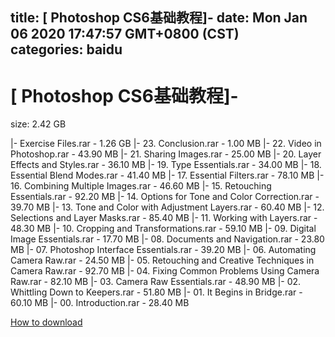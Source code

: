 
title: [ Photoshop CS6基础教程]-
date: Mon Jan 06 2020 17:47:57 GMT+0800 (CST)    
categories: baidu
---

# [ Photoshop CS6基础教程]-
size: 2.42 GB
 
 
|- Exercise Files.rar - 1.26 GB
|- 23. Conclusion.rar - 1.00 MB
|- 22. Video in Photoshop.rar - 43.90 MB
|- 21. Sharing Images.rar - 25.00 MB
|- 20. Layer Effects and Styles.rar - 36.10 MB
|- 19. Type Essentials.rar - 34.00 MB
|- 18. Essential Blend Modes.rar - 41.40 MB
|- 17. Essential Filters.rar - 78.10 MB
|- 16. Combining Multiple Images.rar - 46.60 MB
|- 15. Retouching Essentials.rar - 92.20 MB
|- 14. Options for Tone and Color Correction.rar - 39.70 MB
|- 13. Tone and Color with Adjustment Layers.rar - 60.40 MB
|- 12. Selections and Layer Masks.rar - 85.40 MB
|- 11. Working with Layers.rar - 48.30 MB
|- 10. Cropping and Transformations.rar - 59.10 MB
|- 09. Digital Image Essentials.rar - 17.70 MB
|- 08. Documents and Navigation.rar - 23.80 MB
|- 07. Photoshop Interface Essentials.rar - 39.20 MB
|- 06. Automating Camera Raw.rar - 24.50 MB
|- 05. Retouching and Creative Techniques in Camera Raw.rar - 92.70 MB
|- 04. Fixing Common Problems Using Camera Raw.rar - 82.10 MB
|- 03. Camera Raw Essentials.rar - 48.90 MB
|- 02. Whittling Down to Keepers.rar - 51.80 MB
|- 01. It Begins in Bridge.rar - 60.10 MB
|- 00. Introduction.rar - 28.40 MB

[How to download](https://bpcam.bemobtrk.com/go/2ceec3aa-1ca2-46d6-b9ff-aaa5c184517c?jno=4916)